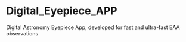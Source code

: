 # Digital_Eyepiece_APP
Digital Astronomy Eyepiece App, developed for fast and ultra-fast EAA observations
